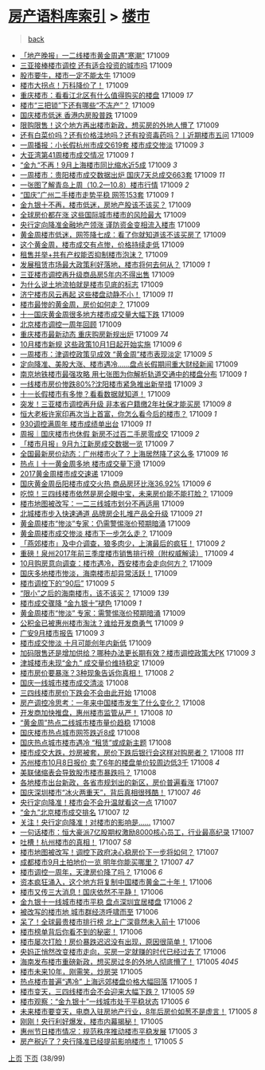 [房产语料库索引](../../README.md)  > [楼市](楼市.md)
====
> [back](../README.md)

- [「地产晚报」一二线楼市黄金周遇“寒潮”](http://jkwz.applinzi.com/ittc/7022541360480125968.html#%E3%80%8C%E5%9C%B0%E4%BA%A7%E6%99%9A%E6%8A%A5%E3%80%8D%E4%B8%80%E4%BA%8C%E7%BA%BF%E6%A5%BC%E5%B8%82%E9%BB%84%E9%87%91%E5%91%A8%E9%81%87%E2%80%9C%E5%AF%92%E6%BD%AE%E2%80%9D) 171009  
- [三亚接棒楼市调控 还有适合投资的城市吗](http://jkwz.applinzi.com/ittc/7022535756747375633.html#%E4%B8%89%E4%BA%9A%E6%8E%A5%E6%A3%92%E6%A5%BC%E5%B8%82%E8%B0%83%E6%8E%A7+%E8%BF%98%E6%9C%89%E9%80%82%E5%90%88%E6%8A%95%E8%B5%84%E7%9A%84%E5%9F%8E%E5%B8%82%E5%90%97) 171009  
- [股市要牛，楼市一定不能太牛](http://jkwz.applinzi.com/ittc/7022534739796427793.html#%E8%82%A1%E5%B8%82%E8%A6%81%E7%89%9B%EF%BC%8C%E6%A5%BC%E5%B8%82%E4%B8%80%E5%AE%9A%E4%B8%8D%E8%83%BD%E5%A4%AA%E7%89%9B) 171009  
- [楼市大拐点！万科降价了！](http://jkwz.applinzi.com/ittc/7022531289935250449.html#%E6%A5%BC%E5%B8%82%E5%A4%A7%E6%8B%90%E7%82%B9%EF%BC%81%E4%B8%87%E7%A7%91%E9%99%8D%E4%BB%B7%E4%BA%86%EF%BC%81) 171009  
- [重庆楼市：看看江北区有什么值得购买的楼盘](http://jkwz.applinzi.com/ittc/7022522029176259600.html#%E9%87%8D%E5%BA%86%E6%A5%BC%E5%B8%82%EF%BC%9A%E7%9C%8B%E7%9C%8B%E6%B1%9F%E5%8C%97%E5%8C%BA%E6%9C%89%E4%BB%80%E4%B9%88%E5%80%BC%E5%BE%97%E8%B4%AD%E4%B9%B0%E7%9A%84%E6%A5%BC%E7%9B%98) 171009 *17* 
- [楼市“三把锁”下还有哪些“不冻产”？](http://jkwz.applinzi.com/ittc/7022520625669866512.html#%E6%A5%BC%E5%B8%82%E2%80%9C%E4%B8%89%E6%8A%8A%E9%94%81%E2%80%9D%E4%B8%8B%E8%BF%98%E6%9C%89%E5%93%AA%E4%BA%9B%E2%80%9C%E4%B8%8D%E5%86%BB%E4%BA%A7%E2%80%9D%EF%BC%9F) 171009  
- [国庆楼市低迷 香港内房股普跌](http://jkwz.applinzi.com/ittc/7022518637674628112.html#%E5%9B%BD%E5%BA%86%E6%A5%BC%E5%B8%82%E4%BD%8E%E8%BF%B7+%E9%A6%99%E6%B8%AF%E5%86%85%E6%88%BF%E8%82%A1%E6%99%AE%E8%B7%8C) 171009  
- [限购限售！这个地方再出楼市新政，想买房的外地人懵了](http://jkwz.applinzi.com/ittc/7022515461122688016.html#%E9%99%90%E8%B4%AD%E9%99%90%E5%94%AE%EF%BC%81%E8%BF%99%E4%B8%AA%E5%9C%B0%E6%96%B9%E5%86%8D%E5%87%BA%E6%A5%BC%E5%B8%82%E6%96%B0%E6%94%BF%EF%BC%8C%E6%83%B3%E4%B9%B0%E6%88%BF%E7%9A%84%E5%A4%96%E5%9C%B0%E4%BA%BA%E6%87%B5%E4%BA%86) 171009  
- [还有白菜价吗？还有价格洼地吗？还有投资毒药吗？丨近期楼市五问](http://jkwz.applinzi.com/ittc/7022510319417689105.html#%E8%BF%98%E6%9C%89%E7%99%BD%E8%8F%9C%E4%BB%B7%E5%90%97%EF%BC%9F%E8%BF%98%E6%9C%89%E4%BB%B7%E6%A0%BC%E6%B4%BC%E5%9C%B0%E5%90%97%EF%BC%9F%E8%BF%98%E6%9C%89%E6%8A%95%E8%B5%84%E6%AF%92%E8%8D%AF%E5%90%97%EF%BC%9F%E4%B8%A8%E8%BF%91%E6%9C%9F%E6%A5%BC%E5%B8%82%E4%BA%94%E9%97%AE) 171009  
- [一周播报：小长假杭州市成交619套 楼市成交惨淡](http://jkwz.applinzi.com/ittc/7022502570550101008.html#%E4%B8%80%E5%91%A8%E6%92%AD%E6%8A%A5%EF%BC%9A%E5%B0%8F%E9%95%BF%E5%81%87%E6%9D%AD%E5%B7%9E%E5%B8%82%E6%88%90%E4%BA%A4619%E5%A5%97+%E6%A5%BC%E5%B8%82%E6%88%90%E4%BA%A4%E6%83%A8%E6%B7%A1) 171009 *3* 
- [大亚湾第41周楼市成交情况](http://jkwz.applinzi.com/ittc/7022501428994769936.html#%E5%A4%A7%E4%BA%9A%E6%B9%BE%E7%AC%AC41%E5%91%A8%E6%A5%BC%E5%B8%82%E6%88%90%E4%BA%A4%E6%83%85%E5%86%B5) 171009 *1* 
- [“金九“不再！9月上海楼市同比缩水近5成](http://jkwz.applinzi.com/ittc/7022500697025807376.html#%E2%80%9C%E9%87%91%E4%B9%9D%E2%80%9C%E4%B8%8D%E5%86%8D%EF%BC%819%E6%9C%88%E4%B8%8A%E6%B5%B7%E6%A5%BC%E5%B8%82%E5%90%8C%E6%AF%94%E7%BC%A9%E6%B0%B4%E8%BF%915%E6%88%90) 171009 *3* 
- [一周楼市：贵阳楼市成交数据出炉 国庆7天总成交663套](http://jkwz.applinzi.com/ittc/7022497311358452752.html#%E4%B8%80%E5%91%A8%E6%A5%BC%E5%B8%82%EF%BC%9A%E8%B4%B5%E9%98%B3%E6%A5%BC%E5%B8%82%E6%88%90%E4%BA%A4%E6%95%B0%E6%8D%AE%E5%87%BA%E7%82%89+%E5%9B%BD%E5%BA%867%E5%A4%A9%E6%80%BB%E6%88%90%E4%BA%A4663%E5%A5%97) 171009 *11* 
- [一张图了解青岛上周（10.2—10.8）楼市行情](http://jkwz.applinzi.com/ittc/7022493739875042320.html#%E4%B8%80%E5%BC%A0%E5%9B%BE%E4%BA%86%E8%A7%A3%E9%9D%92%E5%B2%9B%E4%B8%8A%E5%91%A8%EF%BC%8810.2%E2%80%9410.8%EF%BC%89%E6%A5%BC%E5%B8%82%E8%A1%8C%E6%83%85) 171009 *2* 
- [“国庆”广州二手楼市走势平稳 网签153套](http://jkwz.applinzi.com/ittc/7022480193057457168.html#%E2%80%9C%E5%9B%BD%E5%BA%86%E2%80%9D%E5%B9%BF%E5%B7%9E%E4%BA%8C%E6%89%8B%E6%A5%BC%E5%B8%82%E8%B5%B0%E5%8A%BF%E5%B9%B3%E7%A8%B3+%E7%BD%91%E7%AD%BE153%E5%A5%97) 171009 *1* 
- [金九银十不再，楼市低迷，房地产股该不该买？](http://jkwz.applinzi.com/ittc/7022489604559733777.html#%E9%87%91%E4%B9%9D%E9%93%B6%E5%8D%81%E4%B8%8D%E5%86%8D%EF%BC%8C%E6%A5%BC%E5%B8%82%E4%BD%8E%E8%BF%B7%EF%BC%8C%E6%88%BF%E5%9C%B0%E4%BA%A7%E8%82%A1%E8%AF%A5%E4%B8%8D%E8%AF%A5%E4%B9%B0%EF%BC%9F) 171009  
- [全球房价都在涨 这些国际城市楼市的风险最大](http://jkwz.applinzi.com/ittc/7022488841645196305.html#%E5%85%A8%E7%90%83%E6%88%BF%E4%BB%B7%E9%83%BD%E5%9C%A8%E6%B6%A8+%E8%BF%99%E4%BA%9B%E5%9B%BD%E9%99%85%E5%9F%8E%E5%B8%82%E6%A5%BC%E5%B8%82%E7%9A%84%E9%A3%8E%E9%99%A9%E6%9C%80%E5%A4%A7) 171009  
- [央行定向降准金融地产领涨 谨防资金变相流入楼市](http://jkwz.applinzi.com/ittc/7022485406296310801.html#%E5%A4%AE%E8%A1%8C%E5%AE%9A%E5%90%91%E9%99%8D%E5%87%86%E9%87%91%E8%9E%8D%E5%9C%B0%E4%BA%A7%E9%A2%86%E6%B6%A8+%E8%B0%A8%E9%98%B2%E8%B5%84%E9%87%91%E5%8F%98%E7%9B%B8%E6%B5%81%E5%85%A5%E6%A5%BC%E5%B8%82) 171009  
- [黄金周楼市低迷，网签降七成：看了你就知道该不该买房了](http://jkwz.applinzi.com/ittc/7022473349580719121.html#%E9%BB%84%E9%87%91%E5%91%A8%E6%A5%BC%E5%B8%82%E4%BD%8E%E8%BF%B7%EF%BC%8C%E7%BD%91%E7%AD%BE%E9%99%8D%E4%B8%83%E6%88%90%EF%BC%9A%E7%9C%8B%E4%BA%86%E4%BD%A0%E5%B0%B1%E7%9F%A5%E9%81%93%E8%AF%A5%E4%B8%8D%E8%AF%A5%E4%B9%B0%E6%88%BF%E4%BA%86) 171009  
- [这个黄金周，楼市成交有点惨，价格持续走低](http://jkwz.applinzi.com/ittc/7022469777958896656.html#%E8%BF%99%E4%B8%AA%E9%BB%84%E9%87%91%E5%91%A8%EF%BC%8C%E6%A5%BC%E5%B8%82%E6%88%90%E4%BA%A4%E6%9C%89%E7%82%B9%E6%83%A8%EF%BC%8C%E4%BB%B7%E6%A0%BC%E6%8C%81%E7%BB%AD%E8%B5%B0%E4%BD%8E) 171009  
- [租售并举+共有产权能否抑制楼市泡沫？](http://jkwz.applinzi.com/ittc/7022467498581165072.html#%E7%A7%9F%E5%94%AE%E5%B9%B6%E4%B8%BE%2B%E5%85%B1%E6%9C%89%E4%BA%A7%E6%9D%83%E8%83%BD%E5%90%A6%E6%8A%91%E5%88%B6%E6%A5%BC%E5%B8%82%E6%B3%A1%E6%B2%AB%EF%BC%9F) 171009  
- [发展租赁市场最大政策利好落地，楼市将何去何从？](http://jkwz.applinzi.com/ittc/7022467172100736016.html#%E5%8F%91%E5%B1%95%E7%A7%9F%E8%B5%81%E5%B8%82%E5%9C%BA%E6%9C%80%E5%A4%A7%E6%94%BF%E7%AD%96%E5%88%A9%E5%A5%BD%E8%90%BD%E5%9C%B0%EF%BC%8C%E6%A5%BC%E5%B8%82%E5%B0%86%E4%BD%95%E5%8E%BB%E4%BD%95%E4%BB%8E%EF%BC%9F) 171009 *1* 
- [三亚楼市调控再升级商品房5年内不得出售](http://jkwz.applinzi.com/ittc/7022466387266765841.html#%E4%B8%89%E4%BA%9A%E6%A5%BC%E5%B8%82%E8%B0%83%E6%8E%A7%E5%86%8D%E5%8D%87%E7%BA%A7%E5%95%86%E5%93%81%E6%88%BF5%E5%B9%B4%E5%86%85%E4%B8%8D%E5%BE%97%E5%87%BA%E5%94%AE) 171009  
- [为什么说土地流拍就是楼市见底的标志](http://jkwz.applinzi.com/ittc/7022459747503178768.html#%E4%B8%BA%E4%BB%80%E4%B9%88%E8%AF%B4%E5%9C%9F%E5%9C%B0%E6%B5%81%E6%8B%8D%E5%B0%B1%E6%98%AF%E6%A5%BC%E5%B8%82%E8%A7%81%E5%BA%95%E7%9A%84%E6%A0%87%E5%BF%97) 171009  
- [济宁楼市风云再起 这些楼盘动静不小！](http://jkwz.applinzi.com/ittc/7022459300205822993.html#%E6%B5%8E%E5%AE%81%E6%A5%BC%E5%B8%82%E9%A3%8E%E4%BA%91%E5%86%8D%E8%B5%B7+%E8%BF%99%E4%BA%9B%E6%A5%BC%E7%9B%98%E5%8A%A8%E9%9D%99%E4%B8%8D%E5%B0%8F%EF%BC%81) 171009 *11* 
- [楼市最惨的黄金周，房价如何走？](http://jkwz.applinzi.com/ittc/7022456665255969808.html#%E6%A5%BC%E5%B8%82%E6%9C%80%E6%83%A8%E7%9A%84%E9%BB%84%E9%87%91%E5%91%A8%EF%BC%8C%E6%88%BF%E4%BB%B7%E5%A6%82%E4%BD%95%E8%B5%B0%EF%BC%9F) 171009  
- [十一国庆黄金周很多地方楼市成交量大幅下跌](http://jkwz.applinzi.com/ittc/7022453570102887440.html#%E5%8D%81%E4%B8%80%E5%9B%BD%E5%BA%86%E9%BB%84%E9%87%91%E5%91%A8%E5%BE%88%E5%A4%9A%E5%9C%B0%E6%96%B9%E6%A5%BC%E5%B8%82%E6%88%90%E4%BA%A4%E9%87%8F%E5%A4%A7%E5%B9%85%E4%B8%8B%E8%B7%8C) 171009  
- [北京楼市调控一周年回顾](http://jkwz.applinzi.com/ittc/7022452422159647760.html#%E5%8C%97%E4%BA%AC%E6%A5%BC%E5%B8%82%E8%B0%83%E6%8E%A7%E4%B8%80%E5%91%A8%E5%B9%B4%E5%9B%9E%E9%A1%BE) 171009  
- [重庆楼市最新动态 重庆购房新规出炉](http://jkwz.applinzi.com/ittc/7022448763313062928.html#%E9%87%8D%E5%BA%86%E6%A5%BC%E5%B8%82%E6%9C%80%E6%96%B0%E5%8A%A8%E6%80%81+%E9%87%8D%E5%BA%86%E8%B4%AD%E6%88%BF%E6%96%B0%E8%A7%84%E5%87%BA%E7%82%89) 171009 *74* 
- [10月楼市新规 这些政策10月1日起开始实施](http://jkwz.applinzi.com/ittc/7022448006958416912.html#10%E6%9C%88%E6%A5%BC%E5%B8%82%E6%96%B0%E8%A7%84+%E8%BF%99%E4%BA%9B%E6%94%BF%E7%AD%9610%E6%9C%881%E6%97%A5%E8%B5%B7%E5%BC%80%E5%A7%8B%E5%AE%9E%E6%96%BD) 171009 *6* 
- [一周楼市：津调控政策见成效 “黄金周”楼市表现淡定](http://jkwz.applinzi.com/ittc/7022445845050557457.html#%E4%B8%80%E5%91%A8%E6%A5%BC%E5%B8%82%EF%BC%9A%E6%B4%A5%E8%B0%83%E6%8E%A7%E6%94%BF%E7%AD%96%E8%A7%81%E6%88%90%E6%95%88+%E2%80%9C%E9%BB%84%E9%87%91%E5%91%A8%E2%80%9D%E6%A5%BC%E5%B8%82%E8%A1%A8%E7%8E%B0%E6%B7%A1%E5%AE%9A) 171009 *5* 
- [定向降准、美股大涨、楼市遇冷……盘点长假期间重大财经新闻](http://jkwz.applinzi.com/ittc/7022444795484701713.html#%E5%AE%9A%E5%90%91%E9%99%8D%E5%87%86%E3%80%81%E7%BE%8E%E8%82%A1%E5%A4%A7%E6%B6%A8%E3%80%81%E6%A5%BC%E5%B8%82%E9%81%87%E5%86%B7%E2%80%A6%E2%80%A6%E7%9B%98%E7%82%B9%E9%95%BF%E5%81%87%E6%9C%9F%E9%97%B4%E9%87%8D%E5%A4%A7%E8%B4%A2%E7%BB%8F%E6%96%B0%E9%97%BB) 171009  
- [南京地铁楼市最强攻略 用七张图为你解析轨道交通中的楼盘分布](http://jkwz.applinzi.com/ittc/7022442546599560208.html#%E5%8D%97%E4%BA%AC%E5%9C%B0%E9%93%81%E6%A5%BC%E5%B8%82%E6%9C%80%E5%BC%BA%E6%94%BB%E7%95%A5+%E7%94%A8%E4%B8%83%E5%BC%A0%E5%9B%BE%E4%B8%BA%E4%BD%A0%E8%A7%A3%E6%9E%90%E8%BD%A8%E9%81%93%E4%BA%A4%E9%80%9A%E4%B8%AD%E7%9A%84%E6%A5%BC%E7%9B%98%E5%88%86%E5%B8%83) 171009 *1* 
- [一线楼市房价惨跌80%?沈阳楼市紧急推出新举措](http://jkwz.applinzi.com/ittc/7022439275151492113.html#%E4%B8%80%E7%BA%BF%E6%A5%BC%E5%B8%82%E6%88%BF%E4%BB%B7%E6%83%A8%E8%B7%8C80%25%3F%E6%B2%88%E9%98%B3%E6%A5%BC%E5%B8%82%E7%B4%A7%E6%80%A5%E6%8E%A8%E5%87%BA%E6%96%B0%E4%B8%BE%E6%8E%AA) 171009 *3* 
- [十一长假楼市有多惨？看看数据就知道！](http://jkwz.applinzi.com/ittc/7022424110943175696.html#%E5%8D%81%E4%B8%80%E9%95%BF%E5%81%87%E6%A5%BC%E5%B8%82%E6%9C%89%E5%A4%9A%E6%83%A8%EF%BC%9F%E7%9C%8B%E7%9C%8B%E6%95%B0%E6%8D%AE%E5%B0%B1%E7%9F%A5%E9%81%93%EF%BC%81) 171009  
- [突发！三亚楼市调控再升级 非本省户籍缴2年社保才能买房](http://jkwz.applinzi.com/ittc/7022419112410743825.html#%E7%AA%81%E5%8F%91%EF%BC%81%E4%B8%89%E4%BA%9A%E6%A5%BC%E5%B8%82%E8%B0%83%E6%8E%A7%E5%86%8D%E5%8D%87%E7%BA%A7+%E9%9D%9E%E6%9C%AC%E7%9C%81%E6%88%B7%E7%B1%8D%E7%BC%B42%E5%B9%B4%E7%A4%BE%E4%BF%9D%E6%89%8D%E8%83%BD%E4%B9%B0%E6%88%BF) 171009 *8* 
- [恒大老板许家印再次当上首富，你怎么看今后的楼市？](http://jkwz.applinzi.com/ittc/7022364651088774160.html#%E6%81%92%E5%A4%A7%E8%80%81%E6%9D%BF%E8%AE%B8%E5%AE%B6%E5%8D%B0%E5%86%8D%E6%AC%A1%E5%BD%93%E4%B8%8A%E9%A6%96%E5%AF%8C%EF%BC%8C%E4%BD%A0%E6%80%8E%E4%B9%88%E7%9C%8B%E4%BB%8A%E5%90%8E%E7%9A%84%E6%A5%BC%E5%B8%82%EF%BC%9F) 171009 *1* 
- [930调控满周年 楼市成绩单出台](http://jkwz.applinzi.com/ittc/7022409574248875024.html#930%E8%B0%83%E6%8E%A7%E6%BB%A1%E5%91%A8%E5%B9%B4+%E6%A5%BC%E5%B8%82%E6%88%90%E7%BB%A9%E5%8D%95%E5%87%BA%E5%8F%B0) 171009 *11* 
- [周报｜国庆楼市也休假 新房不过百二手房零成交](http://jkwz.applinzi.com/ittc/7022409347026650128.html#%E5%91%A8%E6%8A%A5%EF%BD%9C%E5%9B%BD%E5%BA%86%E6%A5%BC%E5%B8%82%E4%B9%9F%E4%BC%91%E5%81%87+%E6%96%B0%E6%88%BF%E4%B8%8D%E8%BF%87%E7%99%BE%E4%BA%8C%E6%89%8B%E6%88%BF%E9%9B%B6%E6%88%90%E4%BA%A4) 171009 *2* 
- [「楼市月报」9月九江新房成交数据一览](http://jkwz.applinzi.com/ittc/7022405411469263889.html#%E3%80%8C%E6%A5%BC%E5%B8%82%E6%9C%88%E6%8A%A5%E3%80%8D9%E6%9C%88%E4%B9%9D%E6%B1%9F%E6%96%B0%E6%88%BF%E6%88%90%E4%BA%A4%E6%95%B0%E6%8D%AE%E4%B8%80%E8%A7%88) 171009 *7* 
- [全国最新房价动态：广州楼市火了？上海居然降了这么多](http://jkwz.applinzi.com/ittc/7022402768449569808.html#%E5%85%A8%E5%9B%BD%E6%9C%80%E6%96%B0%E6%88%BF%E4%BB%B7%E5%8A%A8%E6%80%81%EF%BC%9A%E5%B9%BF%E5%B7%9E%E6%A5%BC%E5%B8%82%E7%81%AB%E4%BA%86%EF%BC%9F%E4%B8%8A%E6%B5%B7%E5%B1%85%E7%84%B6%E9%99%8D%E4%BA%86%E8%BF%99%E4%B9%88%E5%A4%9A) 171009 *16* 
- [热点丨十一黄金周多地 楼市成交量下滑](http://jkwz.applinzi.com/ittc/7022399828431209489.html#%E7%83%AD%E7%82%B9%E4%B8%A8%E5%8D%81%E4%B8%80%E9%BB%84%E9%87%91%E5%91%A8%E5%A4%9A%E5%9C%B0+%E6%A5%BC%E5%B8%82%E6%88%90%E4%BA%A4%E9%87%8F%E4%B8%8B%E6%BB%91) 171009  
- [2017黄金周楼市成交速递](http://jkwz.applinzi.com/ittc/7022397099361174545.html#2017%E9%BB%84%E9%87%91%E5%91%A8%E6%A5%BC%E5%B8%82%E6%88%90%E4%BA%A4%E9%80%9F%E9%80%92) 171009  
- [国庆黄金周岳阳楼市成交火热 商品房环比涨36.92%](http://jkwz.applinzi.com/ittc/7022393990345917457.html#%E5%9B%BD%E5%BA%86%E9%BB%84%E9%87%91%E5%91%A8%E5%B2%B3%E9%98%B3%E6%A5%BC%E5%B8%82%E6%88%90%E4%BA%A4%E7%81%AB%E7%83%AD+%E5%95%86%E5%93%81%E6%88%BF%E7%8E%AF%E6%AF%94%E6%B6%A836.92%25) 171009 *6* 
- [吃惊！三四线楼市依然是房企眼中宝，未来房价能不能打脸？](http://jkwz.applinzi.com/ittc/7022389404264563729.html#%E5%90%83%E6%83%8A%EF%BC%81%E4%B8%89%E5%9B%9B%E7%BA%BF%E6%A5%BC%E5%B8%82%E4%BE%9D%E7%84%B6%E6%98%AF%E6%88%BF%E4%BC%81%E7%9C%BC%E4%B8%AD%E5%AE%9D%EF%BC%8C%E6%9C%AA%E6%9D%A5%E6%88%BF%E4%BB%B7%E8%83%BD%E4%B8%8D%E8%83%BD%E6%89%93%E8%84%B8%EF%BC%9F) 171009  
- [楼市地图被改写：一二三线城市划分不再适用](http://jkwz.applinzi.com/ittc/7022381099106436113.html#%E6%A5%BC%E5%B8%82%E5%9C%B0%E5%9B%BE%E8%A2%AB%E6%94%B9%E5%86%99%EF%BC%9A%E4%B8%80%E4%BA%8C%E4%B8%89%E7%BA%BF%E5%9F%8E%E5%B8%82%E5%88%92%E5%88%86%E4%B8%8D%E5%86%8D%E9%80%82%E7%94%A8) 171009  
- [北城楼市步入快速通道 品牌房企扎堆产品全升级](http://jkwz.applinzi.com/ittc/7022360651459200016.html#%E5%8C%97%E5%9F%8E%E6%A5%BC%E5%B8%82%E6%AD%A5%E5%85%A5%E5%BF%AB%E9%80%9F%E9%80%9A%E9%81%93+%E5%93%81%E7%89%8C%E6%88%BF%E4%BC%81%E6%89%8E%E5%A0%86%E4%BA%A7%E5%93%81%E5%85%A8%E5%8D%87%E7%BA%A7) 171009 *21* 
- [黄金周楼市“惨淡”专家：仍需警惕涨价预期暗涌](http://jkwz.applinzi.com/ittc/7022372722733220881.html#%E9%BB%84%E9%87%91%E5%91%A8%E6%A5%BC%E5%B8%82%E2%80%9C%E6%83%A8%E6%B7%A1%E2%80%9D%E4%B8%93%E5%AE%B6%EF%BC%9A%E4%BB%8D%E9%9C%80%E8%AD%A6%E6%83%95%E6%B6%A8%E4%BB%B7%E9%A2%84%E6%9C%9F%E6%9A%97%E6%B6%8C) 171009  
- [黄金周楼市成交惨淡 楼市下一步怎么走？](http://jkwz.applinzi.com/ittc/7022372065024410641.html#%E9%BB%84%E9%87%91%E5%91%A8%E6%A5%BC%E5%B8%82%E6%88%90%E4%BA%A4%E6%83%A8%E6%B7%A1+%E6%A5%BC%E5%B8%82%E4%B8%8B%E4%B8%80%E6%AD%A5%E6%80%8E%E4%B9%88%E8%B5%B0%EF%BC%9F) 171009  
- [「燕郊楼市」及中介调查，狼多肉少，上演最后的疯狂！](http://jkwz.applinzi.com/ittc/7022367462325224465.html#%E3%80%8C%E7%87%95%E9%83%8A%E6%A5%BC%E5%B8%82%E3%80%8D%E5%8F%8A%E4%B8%AD%E4%BB%8B%E8%B0%83%E6%9F%A5%EF%BC%8C%E7%8B%BC%E5%A4%9A%E8%82%89%E5%B0%91%EF%BC%8C%E4%B8%8A%E6%BC%94%E6%9C%80%E5%90%8E%E7%9A%84%E7%96%AF%E7%8B%82%EF%BC%81) 171009 *2* 
- [重磅！泉州2017年前三季度楼市销售排行榜（附权威解读）](http://jkwz.applinzi.com/ittc/7022362798309508113.html#%E9%87%8D%E7%A3%85%EF%BC%81%E6%B3%89%E5%B7%9E2017%E5%B9%B4%E5%89%8D%E4%B8%89%E5%AD%A3%E5%BA%A6%E6%A5%BC%E5%B8%82%E9%94%80%E5%94%AE%E6%8E%92%E8%A1%8C%E6%A6%9C%EF%BC%88%E9%99%84%E6%9D%83%E5%A8%81%E8%A7%A3%E8%AF%BB%EF%BC%89) 171009 *4* 
- [10月购房意向调查：楼市遇冷，西安楼市会走向何方？](http://jkwz.applinzi.com/ittc/7022353742077363216.html#10%E6%9C%88%E8%B4%AD%E6%88%BF%E6%84%8F%E5%90%91%E8%B0%83%E6%9F%A5%EF%BC%9A%E6%A5%BC%E5%B8%82%E9%81%87%E5%86%B7%EF%BC%8C%E8%A5%BF%E5%AE%89%E6%A5%BC%E5%B8%82%E4%BC%9A%E8%B5%B0%E5%90%91%E4%BD%95%E6%96%B9%EF%BC%9F) 171009  
- [国庆多地楼市惨淡，海南楼市却异常活跃！](http://jkwz.applinzi.com/ittc/7022358818774844432.html#%E5%9B%BD%E5%BA%86%E5%A4%9A%E5%9C%B0%E6%A5%BC%E5%B8%82%E6%83%A8%E6%B7%A1%EF%BC%8C%E6%B5%B7%E5%8D%97%E6%A5%BC%E5%B8%82%E5%8D%B4%E5%BC%82%E5%B8%B8%E6%B4%BB%E8%B7%83%EF%BC%81) 171009  
- [楼市调控下的“90后”](http://jkwz.applinzi.com/ittc/7022349147246691344.html#%E6%A5%BC%E5%B8%82%E8%B0%83%E6%8E%A7%E4%B8%8B%E7%9A%84%E2%80%9C90%E5%90%8E%E2%80%9D) 171009 *5* 
- [“限小”之后的海南楼市，该不该买？](http://jkwz.applinzi.com/ittc/7022348008149222416.html#%E2%80%9C%E9%99%90%E5%B0%8F%E2%80%9D%E4%B9%8B%E5%90%8E%E7%9A%84%E6%B5%B7%E5%8D%97%E6%A5%BC%E5%B8%82%EF%BC%8C%E8%AF%A5%E4%B8%8D%E8%AF%A5%E4%B9%B0%EF%BC%9F) 171009 *139* 
- [楼市成交骤降 “金九银十”褪色](http://jkwz.applinzi.com/ittc/7022345760673367057.html#%E6%A5%BC%E5%B8%82%E6%88%90%E4%BA%A4%E9%AA%A4%E9%99%8D+%E2%80%9C%E9%87%91%E4%B9%9D%E9%93%B6%E5%8D%81%E2%80%9D%E8%A4%AA%E8%89%B2) 171009 *1* 
- [黄金周楼市“惨淡” 专家：需警惕涨价预期暗涌](http://jkwz.applinzi.com/ittc/7022338687684314129.html#%E9%BB%84%E9%87%91%E5%91%A8%E6%A5%BC%E5%B8%82%E2%80%9C%E6%83%A8%E6%B7%A1%E2%80%9D+%E4%B8%93%E5%AE%B6%EF%BC%9A%E9%9C%80%E8%AD%A6%E6%83%95%E6%B6%A8%E4%BB%B7%E9%A2%84%E6%9C%9F%E6%9A%97%E6%B6%8C) 171009  
- [公积金已被惠州楼市淘汰？谁给开发商勇气](http://jkwz.applinzi.com/ittc/7022260337691329552.html#%E5%85%AC%E7%A7%AF%E9%87%91%E5%B7%B2%E8%A2%AB%E6%83%A0%E5%B7%9E%E6%A5%BC%E5%B8%82%E6%B7%98%E6%B1%B0%EF%BC%9F%E8%B0%81%E7%BB%99%E5%BC%80%E5%8F%91%E5%95%86%E5%8B%87%E6%B0%94) 171009 *9* 
- [广安9月楼市报告](http://jkwz.applinzi.com/ittc/7022254323835339792.html#%E5%B9%BF%E5%AE%899%E6%9C%88%E6%A5%BC%E5%B8%82%E6%8A%A5%E5%91%8A) 171009 *3* 
- [楼市成交惨淡 十月可能创年内新低](http://jkwz.applinzi.com/ittc/7022253300450329617.html#%E6%A5%BC%E5%B8%82%E6%88%90%E4%BA%A4%E6%83%A8%E6%B7%A1+%E5%8D%81%E6%9C%88%E5%8F%AF%E8%83%BD%E5%88%9B%E5%B9%B4%E5%86%85%E6%96%B0%E4%BD%8E) 171009  
- [加码限售还是增加供给？哪种办法更长期有效？楼市调控政策大PK](http://jkwz.applinzi.com/ittc/7022234154102686736.html#%E5%8A%A0%E7%A0%81%E9%99%90%E5%94%AE%E8%BF%98%E6%98%AF%E5%A2%9E%E5%8A%A0%E4%BE%9B%E7%BB%99%EF%BC%9F%E5%93%AA%E7%A7%8D%E5%8A%9E%E6%B3%95%E6%9B%B4%E9%95%BF%E6%9C%9F%E6%9C%89%E6%95%88%EF%BC%9F%E6%A5%BC%E5%B8%82%E8%B0%83%E6%8E%A7%E6%94%BF%E7%AD%96%E5%A4%A7PK) 171009 *3* 
- [津城楼市未现“金九” 成交量价维持稳定](http://jkwz.applinzi.com/ittc/7022204530849219600.html#%E6%B4%A5%E5%9F%8E%E6%A5%BC%E5%B8%82%E6%9C%AA%E7%8E%B0%E2%80%9C%E9%87%91%E4%B9%9D%E2%80%9D+%E6%88%90%E4%BA%A4%E9%87%8F%E4%BB%B7%E7%BB%B4%E6%8C%81%E7%A8%B3%E5%AE%9A) 171009  
- [楼市房价要暴涨？3种现象告诉你真相！](http://jkwz.applinzi.com/ittc/7022204397323551761.html#%E6%A5%BC%E5%B8%82%E6%88%BF%E4%BB%B7%E8%A6%81%E6%9A%B4%E6%B6%A8%EF%BC%9F3%E7%A7%8D%E7%8E%B0%E8%B1%A1%E5%91%8A%E8%AF%89%E4%BD%A0%E7%9C%9F%E7%9B%B8%EF%BC%81) 171008 *2* 
- [国庆一线城市楼市成交清淡](http://jkwz.applinzi.com/ittc/7022169180701459473.html#%E5%9B%BD%E5%BA%86%E4%B8%80%E7%BA%BF%E5%9F%8E%E5%B8%82%E6%A5%BC%E5%B8%82%E6%88%90%E4%BA%A4%E6%B8%85%E6%B7%A1) 171008  
- [三四线楼市房价下跌会不会由此开始](http://jkwz.applinzi.com/ittc/7022166084743070736.html#%E4%B8%89%E5%9B%9B%E7%BA%BF%E6%A5%BC%E5%B8%82%E6%88%BF%E4%BB%B7%E4%B8%8B%E8%B7%8C%E4%BC%9A%E4%B8%8D%E4%BC%9A%E7%94%B1%E6%AD%A4%E5%BC%80%E5%A7%8B) 171008  
- [房产调控冷思考：一年来中国楼市发生了什么变化？](http://jkwz.applinzi.com/ittc/7022116647597507600.html#%E6%88%BF%E4%BA%A7%E8%B0%83%E6%8E%A7%E5%86%B7%E6%80%9D%E8%80%83%EF%BC%9A%E4%B8%80%E5%B9%B4%E6%9D%A5%E4%B8%AD%E5%9B%BD%E6%A5%BC%E5%B8%82%E5%8F%91%E7%94%9F%E4%BA%86%E4%BB%80%E4%B9%88%E5%8F%98%E5%8C%96%EF%BC%9F) 171008  
- [开发商加快推盘，惠州楼市监管从严！](http://jkwz.applinzi.com/ittc/7022116099943040017.html#%E5%BC%80%E5%8F%91%E5%95%86%E5%8A%A0%E5%BF%AB%E6%8E%A8%E7%9B%98%EF%BC%8C%E6%83%A0%E5%B7%9E%E6%A5%BC%E5%B8%82%E7%9B%91%E7%AE%A1%E4%BB%8E%E4%B8%A5%EF%BC%81) 171008 *10* 
- [“黄金周”热点二线城市楼市量价趋稳](http://jkwz.applinzi.com/ittc/7022093169628546064.html#%E2%80%9C%E9%BB%84%E9%87%91%E5%91%A8%E2%80%9D%E7%83%AD%E7%82%B9%E4%BA%8C%E7%BA%BF%E5%9F%8E%E5%B8%82%E6%A5%BC%E5%B8%82%E9%87%8F%E4%BB%B7%E8%B6%8B%E7%A8%B3) 171008  
- [国庆楼市热点城市网签跌近8成](http://jkwz.applinzi.com/ittc/7022055374046364689.html#%E5%9B%BD%E5%BA%86%E6%A5%BC%E5%B8%82%E7%83%AD%E7%82%B9%E5%9F%8E%E5%B8%82%E7%BD%91%E7%AD%BE%E8%B7%8C%E8%BF%918%E6%88%90) 171008  
- [国庆热点城市楼市遇冷 “租赁”或成新主题](http://jkwz.applinzi.com/ittc/7022050454991799313.html#%E5%9B%BD%E5%BA%86%E7%83%AD%E7%82%B9%E5%9F%8E%E5%B8%82%E6%A5%BC%E5%B8%82%E9%81%87%E5%86%B7+%E2%80%9C%E7%A7%9F%E8%B5%81%E2%80%9D%E6%88%96%E6%88%90%E6%96%B0%E4%B8%BB%E9%A2%98) 171008  
- [楼市成交大跌，炒房被套，房价下跌后银行会这样对购房者？](http://jkwz.applinzi.com/ittc/7022018923359372305.html#%E6%A5%BC%E5%B8%82%E6%88%90%E4%BA%A4%E5%A4%A7%E8%B7%8C%EF%BC%8C%E7%82%92%E6%88%BF%E8%A2%AB%E5%A5%97%EF%BC%8C%E6%88%BF%E4%BB%B7%E4%B8%8B%E8%B7%8C%E5%90%8E%E9%93%B6%E8%A1%8C%E4%BC%9A%E8%BF%99%E6%A0%B7%E5%AF%B9%E8%B4%AD%E6%88%BF%E8%80%85%EF%BC%9F) 171008 *111* 
- [苏州楼市10月8日报价 卖了6年的楼盘单价较周边低3千](http://jkwz.applinzi.com/ittc/7021958510613627921.html#%E8%8B%8F%E5%B7%9E%E6%A5%BC%E5%B8%8210%E6%9C%888%E6%97%A5%E6%8A%A5%E4%BB%B7+%E5%8D%96%E4%BA%866%E5%B9%B4%E7%9A%84%E6%A5%BC%E7%9B%98%E5%8D%95%E4%BB%B7%E8%BE%83%E5%91%A8%E8%BE%B9%E4%BD%8E3%E5%8D%83) 171008 *4* 
- [美联储缩表会导致股市楼市暴跌吗？](http://jkwz.applinzi.com/ittc/7021954693771822096.html#%E7%BE%8E%E8%81%94%E5%82%A8%E7%BC%A9%E8%A1%A8%E4%BC%9A%E5%AF%BC%E8%87%B4%E8%82%A1%E5%B8%82%E6%A5%BC%E5%B8%82%E6%9A%B4%E8%B7%8C%E5%90%97%EF%BC%9F) 171008  
- [各地楼市出台新政，各省市规划出的新区，房价普遍看涨](http://jkwz.applinzi.com/ittc/7021848778271884305.html#%E5%90%84%E5%9C%B0%E6%A5%BC%E5%B8%82%E5%87%BA%E5%8F%B0%E6%96%B0%E6%94%BF%EF%BC%8C%E5%90%84%E7%9C%81%E5%B8%82%E8%A7%84%E5%88%92%E5%87%BA%E7%9A%84%E6%96%B0%E5%8C%BA%EF%BC%8C%E6%88%BF%E4%BB%B7%E6%99%AE%E9%81%8D%E7%9C%8B%E6%B6%A8) 171007  
- [国庆深圳楼市“冰火两重天”，背后真相很残酷！](http://jkwz.applinzi.com/ittc/7021823072963920912.html#%E5%9B%BD%E5%BA%86%E6%B7%B1%E5%9C%B3%E6%A5%BC%E5%B8%82%E2%80%9C%E5%86%B0%E7%81%AB%E4%B8%A4%E9%87%8D%E5%A4%A9%E2%80%9D%EF%BC%8C%E8%83%8C%E5%90%8E%E7%9C%9F%E7%9B%B8%E5%BE%88%E6%AE%8B%E9%85%B7%EF%BC%81) 171007 *46* 
- [央行定向降准！楼市会不会升温就看这一点](http://jkwz.applinzi.com/ittc/7021733060993877009.html#%E5%A4%AE%E8%A1%8C%E5%AE%9A%E5%90%91%E9%99%8D%E5%87%86%EF%BC%81%E6%A5%BC%E5%B8%82%E4%BC%9A%E4%B8%8D%E4%BC%9A%E5%8D%87%E6%B8%A9%E5%B0%B1%E7%9C%8B%E8%BF%99%E4%B8%80%E7%82%B9) 171007  
- [“金九”北京楼市成交排名](http://jkwz.applinzi.com/ittc/7021725094177670161.html#%E2%80%9C%E9%87%91%E4%B9%9D%E2%80%9D%E5%8C%97%E4%BA%AC%E6%A5%BC%E5%B8%82%E6%88%90%E4%BA%A4%E6%8E%92%E5%90%8D) 171007 *12* 
- [关注！央行定向降准！对楼市的影响是……](http://jkwz.applinzi.com/ittc/7021709128609825809.html#%E5%85%B3%E6%B3%A8%EF%BC%81%E5%A4%AE%E8%A1%8C%E5%AE%9A%E5%90%91%E9%99%8D%E5%87%86%EF%BC%81%E5%AF%B9%E6%A5%BC%E5%B8%82%E7%9A%84%E5%BD%B1%E5%93%8D%E6%98%AF%E2%80%A6%E2%80%A6) 171007  
- [一句话楼市：恒大豪派7亿股期权激励8000核心员工，行业最高纪录](http://jkwz.applinzi.com/ittc/7021663870329029648.html#%E4%B8%80%E5%8F%A5%E8%AF%9D%E6%A5%BC%E5%B8%82%EF%BC%9A%E6%81%92%E5%A4%A7%E8%B1%AA%E6%B4%BE7%E4%BA%BF%E8%82%A1%E6%9C%9F%E6%9D%83%E6%BF%80%E5%8A%B18000%E6%A0%B8%E5%BF%83%E5%91%98%E5%B7%A5%EF%BC%8C%E8%A1%8C%E4%B8%9A%E6%9C%80%E9%AB%98%E7%BA%AA%E5%BD%95) 171007  
- [吐槽！杭州楼市的真相！](http://jkwz.applinzi.com/ittc/7021652347187627024.html#%E5%90%90%E6%A7%BD%EF%BC%81%E6%9D%AD%E5%B7%9E%E6%A5%BC%E5%B8%82%E7%9A%84%E7%9C%9F%E7%9B%B8%EF%BC%81) 171007 *58* 
- [楼市地图被改写！调控下政府决心稳房价下一步将如何？](http://jkwz.applinzi.com/ittc/7021600714256811024.html#%E6%A5%BC%E5%B8%82%E5%9C%B0%E5%9B%BE%E8%A2%AB%E6%94%B9%E5%86%99%EF%BC%81%E8%B0%83%E6%8E%A7%E4%B8%8B%E6%94%BF%E5%BA%9C%E5%86%B3%E5%BF%83%E7%A8%B3%E6%88%BF%E4%BB%B7%E4%B8%8B%E4%B8%80%E6%AD%A5%E5%B0%86%E5%A6%82%E4%BD%95%EF%BC%9F) 171007  
- [成都楼市9月土拍地价一览 明年你能买哪里？](http://jkwz.applinzi.com/ittc/7021587310469186576.html#%E6%88%90%E9%83%BD%E6%A5%BC%E5%B8%829%E6%9C%88%E5%9C%9F%E6%8B%8D%E5%9C%B0%E4%BB%B7%E4%B8%80%E8%A7%88+%E6%98%8E%E5%B9%B4%E4%BD%A0%E8%83%BD%E4%B9%B0%E5%93%AA%E9%87%8C%EF%BC%9F) 171007 *47* 
- [楼市调控一周年，天津房价降了吗？](http://jkwz.applinzi.com/ittc/7021467475512919057.html#%E6%A5%BC%E5%B8%82%E8%B0%83%E6%8E%A7%E4%B8%80%E5%91%A8%E5%B9%B4%EF%BC%8C%E5%A4%A9%E6%B4%A5%E6%88%BF%E4%BB%B7%E9%99%8D%E4%BA%86%E5%90%97%EF%BC%9F) 171006 *6* 
- [资本疯狂涌入，这个地方将复制中国楼市黄金二十年！](http://jkwz.applinzi.com/ittc/7021368525824984081.html#%E8%B5%84%E6%9C%AC%E7%96%AF%E7%8B%82%E6%B6%8C%E5%85%A5%EF%BC%8C%E8%BF%99%E4%B8%AA%E5%9C%B0%E6%96%B9%E5%B0%86%E5%A4%8D%E5%88%B6%E4%B8%AD%E5%9B%BD%E6%A5%BC%E5%B8%82%E9%BB%84%E9%87%91%E4%BA%8C%E5%8D%81%E5%B9%B4%EF%BC%81) 171006  
- [楼市又传三大消息！国庆依然不平静！](http://jkwz.applinzi.com/ittc/7021365906750571536.html#%E6%A5%BC%E5%B8%82%E5%8F%88%E4%BC%A0%E4%B8%89%E5%A4%A7%E6%B6%88%E6%81%AF%EF%BC%81%E5%9B%BD%E5%BA%86%E4%BE%9D%E7%84%B6%E4%B8%8D%E5%B9%B3%E9%9D%99%EF%BC%81) 171006  
- [金九银十一线城市楼市平稳 盘点深圳宜居楼盘](http://jkwz.applinzi.com/ittc/7021347482775323664.html#%E9%87%91%E4%B9%9D%E9%93%B6%E5%8D%81%E4%B8%80%E7%BA%BF%E5%9F%8E%E5%B8%82%E6%A5%BC%E5%B8%82%E5%B9%B3%E7%A8%B3+%E7%9B%98%E7%82%B9%E6%B7%B1%E5%9C%B3%E5%AE%9C%E5%B1%85%E6%A5%BC%E7%9B%98) 171006 *2* 
- [被改写的楼市地 城市群经济呼啸而至](http://jkwz.applinzi.com/ittc/7021325502235804688.html#%E8%A2%AB%E6%94%B9%E5%86%99%E7%9A%84%E6%A5%BC%E5%B8%82%E5%9C%B0+%E5%9F%8E%E5%B8%82%E7%BE%A4%E7%BB%8F%E6%B5%8E%E5%91%BC%E5%95%B8%E8%80%8C%E8%87%B3) 171006  
- [呆了！全球最贵楼市排行榜 北上广深竟然未入前十](http://jkwz.applinzi.com/ittc/7021305433996919824.html#%E5%91%86%E4%BA%86%EF%BC%81%E5%85%A8%E7%90%83%E6%9C%80%E8%B4%B5%E6%A5%BC%E5%B8%82%E6%8E%92%E8%A1%8C%E6%A6%9C+%E5%8C%97%E4%B8%8A%E5%B9%BF%E6%B7%B1%E7%AB%9F%E7%84%B6%E6%9C%AA%E5%85%A5%E5%89%8D%E5%8D%81) 171006  
- [楼市榜单背后你看不到的秘密！](http://jkwz.applinzi.com/ittc/7021267416020157456.html#%E6%A5%BC%E5%B8%82%E6%A6%9C%E5%8D%95%E8%83%8C%E5%90%8E%E4%BD%A0%E7%9C%8B%E4%B8%8D%E5%88%B0%E7%9A%84%E7%A7%98%E5%AF%86%EF%BC%81) 171006  
- [楼市屡次打脸！房价暴跌迟迟没有出现，原因很简单！](http://jkwz.applinzi.com/ittc/7021217883424818192.html#%E6%A5%BC%E5%B8%82%E5%B1%A1%E6%AC%A1%E6%89%93%E8%84%B8%EF%BC%81%E6%88%BF%E4%BB%B7%E6%9A%B4%E8%B7%8C%E8%BF%9F%E8%BF%9F%E6%B2%A1%E6%9C%89%E5%87%BA%E7%8E%B0%EF%BC%8C%E5%8E%9F%E5%9B%A0%E5%BE%88%E7%AE%80%E5%8D%95%EF%BC%81) 171006  
- [央妈正悄然改变楼市走向，买房一定就赚的时代已经过去了](http://jkwz.applinzi.com/ittc/7021136766298489873.html#%E5%A4%AE%E5%A6%88%E6%AD%A3%E6%82%84%E7%84%B6%E6%94%B9%E5%8F%98%E6%A5%BC%E5%B8%82%E8%B5%B0%E5%90%91%EF%BC%8C%E4%B9%B0%E6%88%BF%E4%B8%80%E5%AE%9A%E5%B0%B1%E8%B5%9A%E7%9A%84%E6%97%B6%E4%BB%A3%E5%B7%B2%E7%BB%8F%E8%BF%87%E5%8E%BB%E4%BA%86) 171006  
- [海南发布楼市重磅新政，想买房过冬的外地人彻底懵了！](http://jkwz.applinzi.com/ittc/7021077789036512272.html#%E6%B5%B7%E5%8D%97%E5%8F%91%E5%B8%83%E6%A5%BC%E5%B8%82%E9%87%8D%E7%A3%85%E6%96%B0%E6%94%BF%EF%BC%8C%E6%83%B3%E4%B9%B0%E6%88%BF%E8%BF%87%E5%86%AC%E7%9A%84%E5%A4%96%E5%9C%B0%E4%BA%BA%E5%BD%BB%E5%BA%95%E6%87%B5%E4%BA%86%EF%BC%81) 171005 *4045* 
- [楼市未来10年，刚需笑，炒房哭](http://jkwz.applinzi.com/ittc/7021071385953305617.html#%E6%A5%BC%E5%B8%82%E6%9C%AA%E6%9D%A510%E5%B9%B4%EF%BC%8C%E5%88%9A%E9%9C%80%E7%AC%91%EF%BC%8C%E7%82%92%E6%88%BF%E5%93%AD) 171005  
- [热点楼市普遍“遇冷” 上海远郊楼盘价格大幅回落](http://jkwz.applinzi.com/ittc/7021007801122554896.html#%E7%83%AD%E7%82%B9%E6%A5%BC%E5%B8%82%E6%99%AE%E9%81%8D%E2%80%9C%E9%81%87%E5%86%B7%E2%80%9D+%E4%B8%8A%E6%B5%B7%E8%BF%9C%E9%83%8A%E6%A5%BC%E7%9B%98%E4%BB%B7%E6%A0%BC%E5%A4%A7%E5%B9%85%E5%9B%9E%E8%90%BD) 171005 *1* 
- [楼市变天，三四线楼市会不会迎来大幅下跌？](http://jkwz.applinzi.com/ittc/7020998494398186512.html#%E6%A5%BC%E5%B8%82%E5%8F%98%E5%A4%A9%EF%BC%8C%E4%B8%89%E5%9B%9B%E7%BA%BF%E6%A5%BC%E5%B8%82%E4%BC%9A%E4%B8%8D%E4%BC%9A%E8%BF%8E%E6%9D%A5%E5%A4%A7%E5%B9%85%E4%B8%8B%E8%B7%8C%EF%BC%9F) 171005 *59* 
- [楼市观察：“金九银十”一线城市处于平稳状态](http://jkwz.applinzi.com/ittc/7020995356266071057.html#%E6%A5%BC%E5%B8%82%E8%A7%82%E5%AF%9F%EF%BC%9A%E2%80%9C%E9%87%91%E4%B9%9D%E9%93%B6%E5%8D%81%E2%80%9D%E4%B8%80%E7%BA%BF%E5%9F%8E%E5%B8%82%E5%A4%84%E4%BA%8E%E5%B9%B3%E7%A8%B3%E7%8A%B6%E6%80%81) 171005 *6* 
- [未来楼市要变天，电商入驻房地产行业，8年后房价如葱不是虚言！](http://jkwz.applinzi.com/ittc/7020896539902477329.html#%E6%9C%AA%E6%9D%A5%E6%A5%BC%E5%B8%82%E8%A6%81%E5%8F%98%E5%A4%A9%EF%BC%8C%E7%94%B5%E5%95%86%E5%85%A5%E9%A9%BB%E6%88%BF%E5%9C%B0%E4%BA%A7%E8%A1%8C%E4%B8%9A%EF%BC%8C8%E5%B9%B4%E5%90%8E%E6%88%BF%E4%BB%B7%E5%A6%82%E8%91%B1%E4%B8%8D%E6%98%AF%E8%99%9A%E8%A8%80%EF%BC%81) 171005 *8* 
- [刚刚！央行利好爆发，楼市内幕揭秘！](http://jkwz.applinzi.com/ittc/7020651038514873361.html#%E5%88%9A%E5%88%9A%EF%BC%81%E5%A4%AE%E8%A1%8C%E5%88%A9%E5%A5%BD%E7%88%86%E5%8F%91%EF%BC%8C%E6%A5%BC%E5%B8%82%E5%86%85%E5%B9%95%E6%8F%AD%E7%A7%98%EF%BC%81) 171005  
- [惠州节日楼市情况：规范秩序推动楼市平稳发展](http://jkwz.applinzi.com/ittc/7020890967593452561.html#%E6%83%A0%E5%B7%9E%E8%8A%82%E6%97%A5%E6%A5%BC%E5%B8%82%E6%83%85%E5%86%B5%EF%BC%9A%E8%A7%84%E8%8C%83%E7%A7%A9%E5%BA%8F%E6%8E%A8%E5%8A%A8%E6%A5%BC%E5%B8%82%E5%B9%B3%E7%A8%B3%E5%8F%91%E5%B1%95) 171005 *3* 
- [房产税近了？央行降准已经提前影响楼市！](http://jkwz.applinzi.com/ittc/7020864317820503056.html#%E6%88%BF%E4%BA%A7%E7%A8%8E%E8%BF%91%E4%BA%86%EF%BC%9F%E5%A4%AE%E8%A1%8C%E9%99%8D%E5%87%86%E5%B7%B2%E7%BB%8F%E6%8F%90%E5%89%8D%E5%BD%B1%E5%93%8D%E6%A5%BC%E5%B8%82%EF%BC%81) 171005 *5* 


 [上页](楼市39.md) [下页](楼市37.md)          (38/99)